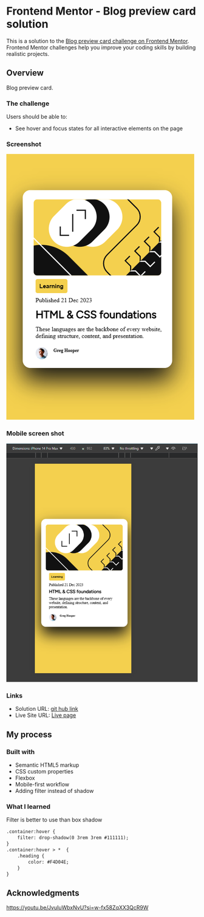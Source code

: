 # Frontend Mentor - Blog preview card solution

This is a solution to the [Blog preview card challenge on Frontend Mentor](https://www.frontendmentor.io/challenges/blog-preview-card-ckPaj01IcS). Frontend Mentor challenges help you improve your coding skills by building realistic projects. 

## Overview
Blog preview card.

### The challenge

Users should be able to:

- See hover and focus states for all interactive elements on the page

### Screenshot

![browser](image.png)

### Mobile screen shot
![Mobile](image-1.png)

### Links

- Solution URL: [git hub link](https://github.com/Simonbiker/BlogPreviewCard)
- Live Site URL: [Live page](https://your-live-site-url.com)

## My process

### Built with

- Semantic HTML5 markup
- CSS custom properties
- Flexbox
- Mobile-first workflow
- Adding filter instead of shadow

### What I learned

Filter is better to use than box shadow 

```
.container:hover {
    filter: drop-shadow(0 3rem 3rem #111111);
}
.container:hover > *  {
    .heading {
        color: #F4D04E;
    }
}
```


## Acknowledgments

https://youtu.be/JvuIuWbxNvU?si=w-fx58ZqXX3QcR9W

